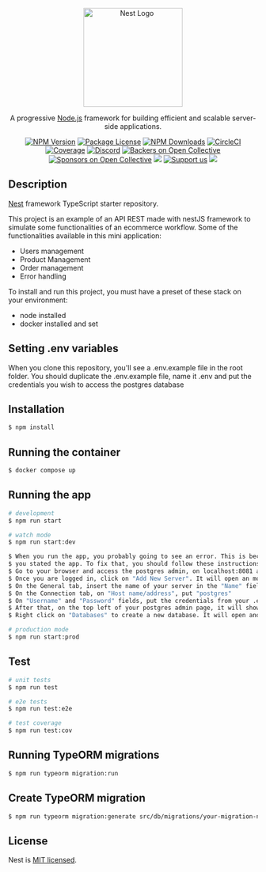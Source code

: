 <p align="center">
  <a href="http://nestjs.com/" target="blank"><img src="https://nestjs.com/img/logo-small.svg" width="200" alt="Nest Logo" /></a>
</p>

[circleci-image]: https://img.shields.io/circleci/build/github/nestjs/nest/master?token=abc123def456
[circleci-url]: https://circleci.com/gh/nestjs/nest

  <p align="center">A progressive <a href="http://nodejs.org" target="_blank">Node.js</a> framework for building efficient and scalable server-side applications.</p>
    <p align="center">
<a href="https://www.npmjs.com/~nestjscore" target="_blank"><img src="https://img.shields.io/npm/v/@nestjs/core.svg" alt="NPM Version" /></a>
<a href="https://www.npmjs.com/~nestjscore" target="_blank"><img src="https://img.shields.io/npm/l/@nestjs/core.svg" alt="Package License" /></a>
<a href="https://www.npmjs.com/~nestjscore" target="_blank"><img src="https://img.shields.io/npm/dm/@nestjs/common.svg" alt="NPM Downloads" /></a>
<a href="https://circleci.com/gh/nestjs/nest" target="_blank"><img src="https://img.shields.io/circleci/build/github/nestjs/nest/master" alt="CircleCI" /></a>
<a href="https://coveralls.io/github/nestjs/nest?branch=master" target="_blank"><img src="https://coveralls.io/repos/github/nestjs/nest/badge.svg?branch=master#9" alt="Coverage" /></a>
<a href="https://discord.gg/G7Qnnhy" target="_blank"><img src="https://img.shields.io/badge/discord-online-brightgreen.svg" alt="Discord"/></a>
<a href="https://opencollective.com/nest#backer" target="_blank"><img src="https://opencollective.com/nest/backers/badge.svg" alt="Backers on Open Collective" /></a>
<a href="https://opencollective.com/nest#sponsor" target="_blank"><img src="https://opencollective.com/nest/sponsors/badge.svg" alt="Sponsors on Open Collective" /></a>
  <a href="https://paypal.me/kamilmysliwiec" target="_blank"><img src="https://img.shields.io/badge/Donate-PayPal-ff3f59.svg"/></a>
    <a href="https://opencollective.com/nest#sponsor"  target="_blank"><img src="https://img.shields.io/badge/Support%20us-Open%20Collective-41B883.svg" alt="Support us"></a>
  <a href="https://twitter.com/nestframework" target="_blank"><img src="https://img.shields.io/twitter/follow/nestframework.svg?style=social&label=Follow"></a>
</p>
  <!--[![Backers on Open Collective](https://opencollective.com/nest/backers/badge.svg)](https://opencollective.com/nest#backer)
  [![Sponsors on Open Collective](https://opencollective.com/nest/sponsors/badge.svg)](https://opencollective.com/nest#sponsor)-->

## Description

[Nest](https://github.com/nestjs/nest) framework TypeScript starter repository.

This project is an example of an API REST made with nestJS framework to simulate some functionalities of an ecommerce workflow.
Some of the functionalities available in this mini application:
- Users management
- Product Management
- Order management
- Error handling 

To install and run this project, you must have a preset of these stack on your environment:
- node installed
- docker installed and set

## Setting .env variables

When you clone this repository, you'll see a .env.example file in the root folder. You should duplicate the .env.example file, 
name it .env and put the credentials you wish to access the postgres database

## Installation

```bash
$ npm install
```

## Running the container

``` bash
$ docker compose up
```

## Running the app

```bash
# development
$ npm run start

# watch mode
$ npm run start:dev

$ When you run the app, you probably going to see an error. This is because the database was not automatically created when
$ you stated the app. To fix that, you should follow these instructions to solve it
$ Go to your browser and access the postgres admin, on localhost:8081 and login with the .env credentials
$ Once you are logged in, click on "Add New Server". It will open an modal 
$ On the General tab, insert the name of your server in the "Name" field
$ On the Connection tab, on "Host name/address", put "postgres"
$ On "Username" and "Password" fields, put the credentials from your .env file. Click on save
$ After that, on the top left of your postgres admin page, it will show the server created
$ Right click on "Databases" to create a new database. It will open another modal and you should put the name the database set on .env file. Save it and your application error should stop. 

# production mode
$ npm run start:prod
```

## Test

```bash
# unit tests
$ npm run test

# e2e tests
$ npm run test:e2e

# test coverage
$ npm run test:cov
```

## Running TypeORM migrations

```bash
$ npm run typeorm migration:run
```

## Create TypeORM migration

```bash
$ npm run typeorm migration:generate src/db/migrations/your-migration-name
```

## License

Nest is [MIT licensed](LICENSE).
